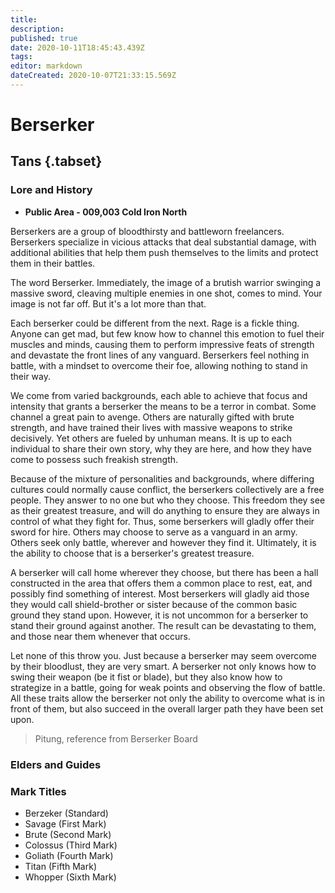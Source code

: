 ```yaml
---
title: 
description: 
published: true
date: 2020-10-11T18:45:43.439Z
tags: 
editor: markdown
dateCreated: 2020-10-07T21:33:15.569Z
---
```


# Berserker
 ## Tans {.tabset}
 ### Lore and History
  - **Public Area - 009,003 Cold Iron North**
 
 Berserkers are a group of bloodthirsty and battleworn freelancers. Berserkers specialize in vicious attacks that deal substantial damage, with additional abilities that help them push themselves to the limits and protect them in their battles. 
 
 The word Berserker.  Immediately, the image of a brutish warrior swinging a massive sword, cleaving multiple enemies in one shot, comes to mind.  Your image is not far off.  But it's a lot more than that.

Each berserker could be different from the next.  Rage is a fickle thing.  Anyone can get mad, but few know how to channel this emotion to fuel their muscles and minds, causing them to perform impressive feats of strength and devastate the front lines of any vanguard.  Berserkers feel nothing in battle, with a mindset to overcome their foe, allowing nothing to stand in their way.

We come from varied backgrounds, each able to achieve that focus and intensity that grants a berserker the means to be a terror in combat.  Some channel a great pain to avenge.  Others are naturally gifted with brute strength, and have trained their lives with massive weapons to strike decisively.  Yet others are fueled by unhuman means.  It is up to each individual to share their own story, why they are here, and how they have come to possess such freakish strength.

Because of the mixture of personalities and backgrounds, where differing cultures could normally cause conflict, the berserkers collectively are a free people.  They answer to no one but who they choose.  This freedom they see as their greatest treasure, and will do anything to ensure they are always in control of what they fight for.  Thus, some berserkers will gladly offer their sword for hire.  Others may choose to serve as a vanguard in an army.  Others seek only battle, wherever and however they find it.  Ultimately, it is the ability to choose that is a berserker's greatest treasure.

A berserker will call home wherever they choose, but there has been a hall constructed in the area that offers them a common place to rest, eat, and possibly find something of interest.  Most berserkers will gladly aid those they would call shield-brother or sister because of the common basic ground they stand upon.  However, it is not uncommon for a berserker to stand their ground against another.  The result can be devastating to them, and those near them whenever that occurs.

Let none of this throw you.  Just because a berserker may seem overcome by their bloodlust, they are very smart.  A berserker not only knows how to swing their weapon (be it fist or blade), but they also know how to strategize in a battle, going for weak points and observing the flow of battle.  All these traits allow the berserker not only the ability to overcome what is in front of them, but also succeed in the overall larger path they have been set upon.

> Pitung, reference from Berserker Board

 
  ### Elders and Guides
  ### Mark Titles
 - Berzeker (Standard)
 - Savage (First Mark)
 - Brute (Second Mark)
 - Colossus (Third Mark)
 - Goliath (Fourth Mark)
 - Titan (Fifth Mark)
 - Whopper (Sixth Mark)
  
 
 